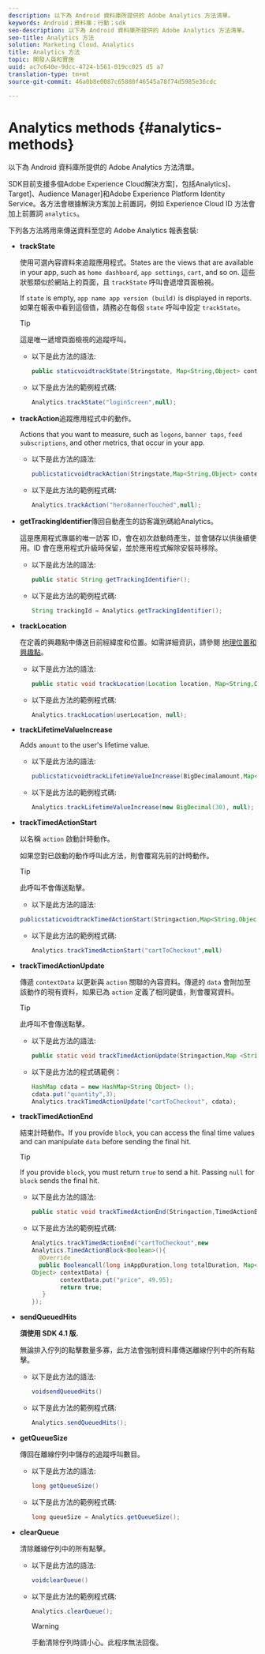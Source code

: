 ```yaml
---
description: 以下為 Android 資料庫所提供的 Adobe Analytics 方法清單。
keywords: Android；資料庫；行動；sdk
seo-description: 以下為 Android 資料庫所提供的 Adobe Analytics 方法清單。
seo-title: Analytics 方法
solution: Marketing Cloud、Analytics
title: Analytics 方法
topic: 開發人員和實施
uuid: ac7c640e-9dcc-4724-b561-019cc025 d5 a7
translation-type: tm+mt
source-git-commit: 46a0b8e0087c65880f46545a78f74d5985e36cdc

---
```



# Analytics methods {#analytics-methods}

以下為 Android 資料庫所提供的 Adobe Analytics 方法清單。

SDK目前支援多個Adobe Experience Cloud解決方案]，包括Analytics]、Target]、Audience Manager]和Adobe Experience Platform Identity Service。各方法會根據解決方案加上前置詞，例如 Experience Cloud ID 方法會加上前置詞 `analytics`。

下列各方法將用來傳送資料至您的 Adobe Analytics 報表套裝:

* **trackState**

   使用可選內容資料來追蹤應用程式。States are the views that are available in your app, such as `home dashboard`, `app settings`, `cart`, and so on. 這些狀態類似於網站上的頁面，且 `trackState` 呼叫會遞增頁面檢視。

   If `state` is empty, `app name app version (build)` is displayed in reports. 如果在報表中看到這個值，請務必在每個 `state` 呼叫中設定 `trackState`。

   >[!TIP]
   >
   >這是唯一遞增頁面檢視的追蹤呼叫。

   * 以下是此方法的語法:

      ```java
      public staticvoidtrackState(Stringstate, Map<String,Object> contextData);
      ```

   * 以下是此方法的範例程式碼:

      ```java
      Analytics.trackState("loginScreen",null);
      ```

* **trackAction**&#x200B;追蹤應用程式中的動作。

   Actions that you want to measure, such as `logons`, `banner taps`, `feed subscriptions`, and other metrics, that occur in your app.

   * 以下是此方法的語法:

      ```java
      publicstaticvoidtrackAction(Stringstate,Map<String,Object> contextData);
      ```

   * 以下是此方法的範例程式碼:

      ```java
      Analytics.trackAction("heroBannerTouched",null);
      ```

* **getTrackingIdentifier**&#x200B;傳回自動產生的訪客識別碼給Analytics。

   這是應用程式專屬的唯一訪客 ID，會在初次啟動時產生，並會儲存以供後續使用。ID 會在應用程式升級時保留，並於應用程式解除安裝時移除。

   * 以下是此方法的語法:

      ```java
      public static String getTrackingIdentifier(); 
      ```

   * 以下是此方法的範例程式碼:

      ```java
      String trackingId = Analytics.getTrackingIdentifier(); 
      ```

* **trackLocation**

   在定義的興趣點中傳送目前經緯度和位置。如需詳細資訊，請參閱 [地理位置和興趣點](/help/android/location/geo-poi.md)。

   * 以下是此方法的語法:

      ```java
      public static void trackLocation(Location location, Map<String,Object> contextData); 
      ```

   * 以下是此方法的範例程式碼:

      ```java
      Analytics.trackLocation(userLocation, null);
      ```

* **trackLifetime&#x200B;ValueIncrease**

   Adds `amount` to the user's lifetime value.

   * 以下是此方法的語法:

      ```java
      publicstaticvoidtrackLifetimeValueIncrease(BigDecimalamount,Map<String,Object>contextData);
      ```

   * 以下是此方法的範例程式碼:

      ```java
      Analytics.trackLifetimeValueIncrease(new BigDecimal(30), null);
      ```

* **trackTimed&#x200B;ActionStart**

   以名稱 `action` 啟動計時動作。

   如果您對已啟動的動作呼叫此方法，則會覆寫先前的計時動作。

   >[!TIP]
   >
   >此呼叫不會傳送點擊。

   * 以下是此方法的語法:
   ```java
   publicstaticvoidtrackTimedActionStart(Stringaction,Map<String,Object>contextData);
   ```

   * 以下是此方法的範例程式碼:

      ```java
      Analytics.trackTimedActionStart("cartToCheckout",null)
      ```


* **trackTimed&#x200B;ActionUpdate**

   傳遞 `contextData` 以更新與 `action` 關聯的內容資料。傳遞的 `data` 會附加至該動作的現有資料，如果已為 `action` 定義了相同鍵值，則會覆寫資料。

   >[!TIP]
   >
   >此呼叫不會傳送點擊。

   * 以下是此方法的語法:

      ```java
      public static void trackTimedActionUpdate(Stringaction,Map <String,Object> contextData); 
      ```

   * 以下是此方法的程式碼範例：

      ```java
      HashMap cdata = new HashMap<String Object> (); 
      cdata.put("quantity",3); 
      Analytics.trackTimedActionUpdate("cartToCheckout", cdata);
      ```

* **trackTimed&#x200B;ActionEnd**

   結束計時動作。If you provide `block`, you can access the final time values and can manipulate `data` before sending the final hit.

   >[!TIP]
   >
   >If you provide `block`, you must return `true` to send a hit. Passing `null` for `block` sends the final hit.

   * 以下是此方法的語法:

      ```java
      public static void trackTimedActionEnd(Stringaction,TimedActionBlock<Boolean> logic); 
      ```

   * 以下是此方法的範例程式碼:

      ```java
      Analytics.trackTimedActionEnd("cartToCheckout",new
      Analytics.TimedActionBlock<Boolean>(){
        @Override
        public Booleancall(long inAppDuration,long totalDuration, Map<String,
      Object> contextData) {
              contextData.put("price", 49.95);
              return true;
         }
      });
      ```

* **sendQueuedHits**

   **須使用 SDK 4.1 版.**

   無論排入佇列的點擊數量多寡，此方法會強制資料庫傳送離線佇列中的所有點擊。

   * 以下是此方法的語法:

      ```java
      voidsendQueuedHits()
      ```

   * 以下是此方法的範例程式碼:

      ```java
      Analytics.sendQueuedHits();
      ```

* **getQueueSize**

   傳回在離線佇列中儲存的追蹤呼叫數目。

   * 以下是此方法的語法:

      ```java
      long getQueueSize()
      ```

   * 以下是此方法的範例程式碼:

      ```java
      long queueSize = Analytics.getQueueSize(); 
      ```

* **clearQueue**

   清除離線佇列中的所有點擊。

   * 以下是此方法的語法:

      ```java
      voidclearQueue()
      ```

   * 以下是此方法的範例程式碼:

      ```java
      Analytics.clearQueue();
      ```

      >[!WARNING]
      >
      > 手動清除佇列時請小心。此程序無法回復。